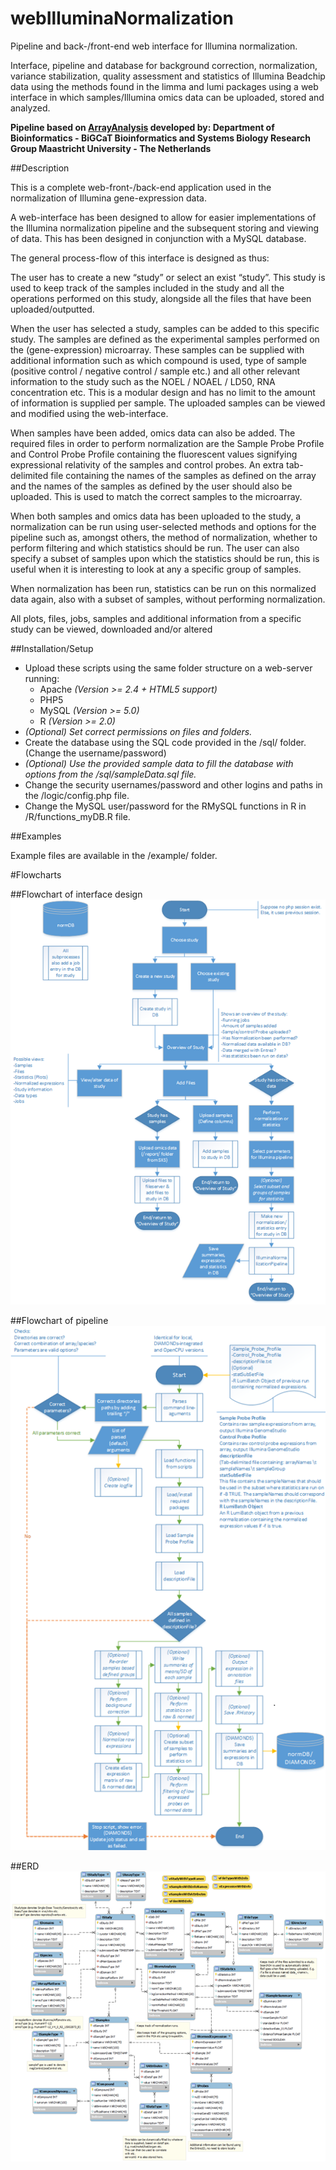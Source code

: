 webIlluminaNormalization
========================

Pipeline and back-/front-end web interface for Illumina normalization.

Interface, pipeline and database for background correction, normalization, variance stabilization, quality assessment and statistics of Illumina Beadchip data using the methods found in the limma and lumi packages using a web interface in which samples/Illumina omics data can be uploaded, stored and analyzed.

**Pipeline based on [ArrayAnalysis](http://www.arrayanalysis.org/) developed by: Department of Bioinformatics - BiGCaT Bioinformatics and Systems Biology Research Group Maastricht University - The Netherlands**

##Description

This is a complete web-front-/back-end application used in the normalization of Illumina gene-expression data.

A web-interface has been designed to allow for easier implementations of the Illumina normalization pipeline and the subsequent storing and viewing of data. This has been designed in conjunction with a MySQL database.

The general process-flow of this interface is designed as thus:

The user has to create a new “study” or select an exist “study”. This study is used to keep track of the samples included in the study and all the operations performed on this study, alongside all the files that have been uploaded/outputted.

When the user has selected a study, samples can be added to this specific study. The samples are defined as the experimental samples performed on the (gene-expression) microarray. These samples can be supplied with additional information such as which compound is used, type of sample (positive control / negative control / sample etc.) and all other relevant information to the study such as the NOEL / NOAEL / LD50, RNA concentration etc. This is a modular design and has no limit to the amount of information is supplied per sample. The uploaded samples can be viewed and modified using the web-interface.

When samples have been added, omics data can also be added. The required files in order to perform normalization are the Sample Probe Profile and Control Probe Profile containing the fluorescent values signifying expressional relativity of the samples and control probes. An extra tab-delimited file containing the names of the samples as defined on the array and the names of the samples as defined by the user should also be uploaded. This is used to match the correct samples to the microarray.

When both samples and omics data has been uploaded to the study, a normalization can be run using user-selected methods and options for the pipeline such as, amongst others, the method of normalization, whether to perform filtering and which statistics should be run. The user can also specify a subset of samples upon which the statistics should be run, this is useful when it is interesting to look at any a specific group of samples.

When normalization has been run, statistics can be run on this normalized data again, also with a subset of samples, without performing normalization.

All plots, files, jobs, samples and additional information from a specific study can be viewed, downloaded and/or altered


##Installation/Setup

- Upload these scripts using the same folder structure on a web-server running:
  - Apache *(Version >= 2.4 + HTML5 support)*
  - PHP5
  - MySQL *(Version >= 5.0)*
  - R *(Version >= 2.0)*
- *(Optional) Set correct permissions on files and folders.*
- Create the database using the SQL code provided in the /sql/ folder. (Change the username/password)
- *(Optional) Use the provided sample data to fill the database with options from the /sql/sampleData.sql file.*
- Change the security usernames/password and other logins and paths in the /logic/config.php file.
- Change the MySQL user/password for the RMySQL functions in R in /R/functions_myDB.R file.

##Examples

Example files are available in the /example/ folder.

#Flowcharts

##Flowchart of interface design
![Flow Pipeline](Documentation/flowInterface.png)

##Flowchart of pipeline
![Flow Pipeline](Documentation/flowPipeline.png)

##ERD
![Flow Pipeline](Documentation/erdDatabase.png)
